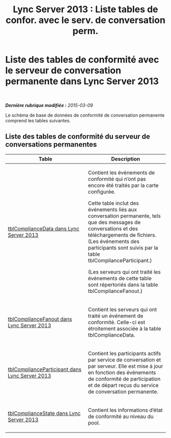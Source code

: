 ﻿---
title: "Lync Server 2013 : Liste tables de confor. avec le serv. de conversation perm."
TOCTitle: Liste des tables de conformité avec le serveur de conversation permanente
ms:assetid: 8563446e-90cc-47cc-8a8e-4883decfe195
ms:mtpsurl: https://technet.microsoft.com/fr-fr/library/JJ215878(v=OCS.15)
ms:contentKeyID: 49297945
ms.date: 05/20/2016
mtps_version: v=OCS.15
ms.translationtype: HT
---

# Liste des tables de conformité avec le serveur de conversation permanente dans Lync Server 2013

 

_**Dernière rubrique modifiée :** 2015-03-09_

Le schéma de base de données de conformité de conversation permanente comprend les tables suivantes.

## Liste des tables de conformité du serveur de conversations permanentes


<table>
<colgroup>
<col style="width: 50%" />
<col style="width: 50%" />
</colgroup>
<thead>
<tr class="header">
<th>Table</th>
<th>Description</th>
</tr>
</thead>
<tbody>
<tr class="odd">
<td><p><a href="lync-server-2013-tblcompliancedata.md">tblComplianceData dans Lync Server 2013</a></p></td>
<td><p>Contient les événements de conformité qui n’ont pas encore été traités par la carte configurée.</p>
<p>Cette table inclut des événements liés aux conversation permanente, tels que des messages de conversations et des téléchargements de fichiers. (Les événements des participants sont suivis par la table tblComplianceParticipant.)</p>
<p>(Les serveurs qui ont traité les événements de cette table sont répertoriés dans la table tblComplianceFanout.)</p></td>
</tr>
<tr class="even">
<td><p><a href="lync-server-2013-tblcompliancefanout.md">tblComplianceFanout dans Lync Server 2013</a></p></td>
<td><p>Contient les serveurs qui ont traité un événement de conformité. Celle-ci est étroitement associée à la table tblComplianceData.</p></td>
</tr>
<tr class="odd">
<td><p><a href="lync-server-2013-tblcomplianceparticipant.md">tblComplianceParticipant dans Lync Server 2013</a></p></td>
<td><p>Contient les participants actifs par service de conversation et par serveur. Elle est mise à jour en fonction des événements de conformité de participation et de départ reçus du service de conversation permanente.</p></td>
</tr>
<tr class="even">
<td><p><a href="lync-server-2013-tblcompliancestate.md">tblComplianceState dans Lync Server 2013</a></p></td>
<td><p>Contient les informations d’état de conformité au niveau du pool.</p></td>
</tr>
</tbody>
</table>

